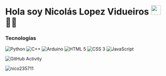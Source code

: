 <h1>Hola soy Nicolás Lopez Vidueiros <img src="https://raw.githubusercontent.com/iampavangandhi/iampavangandhi/master/gifs/Hi.gif" width="30px"> 👨‍💻</h1>

### Tecnologías

![Python](https://img.shields.io/badge/Python-333?style=plastic&logo=python&logoColor=%233776AB)
![C++](https://img.shields.io/badge/C%2B%2B-333?style=plastic&logo=cplusplus&logoColor=%2300599C)
![Arduino](https://img.shields.io/badge/Arduino-333?style=plastic&logo=arduino&logoColor=%2300878F)
![HTML 5](https://img.shields.io/badge/HTML_5-333?style=plastic&logo=html5&logoColor=%23E34F26)
![CSS 3](https://img.shields.io/badge/CSS_3-333?style=plastic&logo=css3&logoColor=%231572B6)
![JavaScript](https://img.shields.io/badge/JavaScript-333?style=plastic&logo=javascript&logoColor=%23F7DF1E)


![GitHub Activity](https://github-readme-stats.vercel.app/api?username=nico235711&show_icons=true)

<p align="left"><img src="https://komarev.com/ghpvc/?username=nico235711&label=Profile%20views&color=0e75b6&style=flat" alt="nico235711"></p>

<!---
Nico235711/Nico235711 is a ✨ special ✨ repository because its `README.md` (this file) appears on your GitHub profile.
You can click the Preview link to take a look at your changes.
--->
